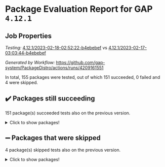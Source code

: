 # Package Evaluation Report for GAP `4.12.1`

## Job Properties

*Testing:* [4.12.1/2023-02-18-02:52:22-b4ebebef](https://github.com/gap-system/PackageDistro/blob/data/reports/4.12.1/2023-02-18-02:52:22-b4ebebef) vs [4.12.1/2023-02-17-03:03:44-b4ebebef](https://github.com/gap-system/PackageDistro/blob/data/reports/4.12.1/2023-02-17-03:03:44-b4ebebef)

*Generated by Workflow:* https://github.com/gap-system/PackageDistro/actions/runs/4209161551

In total, 155 packages were tested, out of which 151 succeeded, 0 failed and 4 were skipped.

## :heavy_check_mark: Packages still succeeding

151 package(s) succeeded tests also on the previous version.
<details><summary>Click to show packages!</summary>

- 4ti2interface 2023.01-01 [(success)](https://github.com/gap-system/PackageDistro/actions/runs/4209161551/jobs/7306019462)
- ace 5.6.2 [(success)](https://github.com/gap-system/PackageDistro/actions/runs/4209161551/jobs/7306019532)
- aclib 1.3.2 [(success)](https://github.com/gap-system/PackageDistro/actions/runs/4209161551/jobs/7306019583)
- agt 0.3.1 [(success)](https://github.com/gap-system/PackageDistro/actions/runs/4209161551/jobs/7306019646)
- alnuth 3.2.1 [(success)](https://github.com/gap-system/PackageDistro/actions/runs/4209161551/jobs/7306019699)
- anupq 3.3.0 [(success)](https://github.com/gap-system/PackageDistro/actions/runs/4209161551/jobs/7306019753)
- atlasrep 2.1.6 [(success)](https://github.com/gap-system/PackageDistro/actions/runs/4209161551/jobs/7306019797)
- autodoc 2022.10.20 [(success)](https://github.com/gap-system/PackageDistro/actions/runs/4209161551/jobs/7306019840)
- automata 1.15 [(success)](https://github.com/gap-system/PackageDistro/actions/runs/4209161551/jobs/7306019887)
- automgrp 1.3.2 [(success)](https://github.com/gap-system/PackageDistro/actions/runs/4209161551/jobs/7306019933)
- autpgrp 1.11 [(success)](https://github.com/gap-system/PackageDistro/actions/runs/4209161551/jobs/7306019977)
- cap 2023.02-06 [(success)](https://github.com/gap-system/PackageDistro/actions/runs/4209161551/jobs/7306020019)
- caratinterface 2.3.4 [(success)](https://github.com/gap-system/PackageDistro/actions/runs/4209161551/jobs/7306020054)
- cddinterface 2022.11.01 [(success)](https://github.com/gap-system/PackageDistro/actions/runs/4209161551/jobs/7306020084)
- circle 1.6.5 [(success)](https://github.com/gap-system/PackageDistro/actions/runs/4209161551/jobs/7306020127)
- classicpres 1.22 [(success)](https://github.com/gap-system/PackageDistro/actions/runs/4209161551/jobs/7306020196)
- cohomolo 1.6.11 [(success)](https://github.com/gap-system/PackageDistro/actions/runs/4209161551/jobs/7306020250)
- congruence 1.2.4 [(success)](https://github.com/gap-system/PackageDistro/actions/runs/4209161551/jobs/7306020303)
- corelg 1.56 [(success)](https://github.com/gap-system/PackageDistro/actions/runs/4209161551/jobs/7306020351)
- crime 1.6 [(success)](https://github.com/gap-system/PackageDistro/actions/runs/4209161551/jobs/7306020400)
- crisp 1.4.6 [(success)](https://github.com/gap-system/PackageDistro/actions/runs/4209161551/jobs/7306020462)
- crypting 0.10.4 [(success)](https://github.com/gap-system/PackageDistro/actions/runs/4209161551/jobs/7306020518)
- cryst 4.1.25 [(success)](https://github.com/gap-system/PackageDistro/actions/runs/4209161551/jobs/7306020580)
- crystcat 1.1.10 [(success)](https://github.com/gap-system/PackageDistro/actions/runs/4209161551/jobs/7306020641)
- ctbllib 1.3.4 [(success)](https://github.com/gap-system/PackageDistro/actions/runs/4209161551/jobs/7306020714)
- cubefree 1.19 [(success)](https://github.com/gap-system/PackageDistro/actions/runs/4209161551/jobs/7306020763)
- curlinterface 2.3.1 [(success)](https://github.com/gap-system/PackageDistro/actions/runs/4209161551/jobs/7306020823)
- cvec 2.7.6 [(success)](https://github.com/gap-system/PackageDistro/actions/runs/4209161551/jobs/7306020873)
- datastructures 0.3.0 [(success)](https://github.com/gap-system/PackageDistro/actions/runs/4209161551/jobs/7306020921)
- deepthought 1.0.6 [(success)](https://github.com/gap-system/PackageDistro/actions/runs/4209161551/jobs/7306020969)
- design 1.7 [(success)](https://github.com/gap-system/PackageDistro/actions/runs/4209161551/jobs/7306021018)
- difsets 2.3.1 [(success)](https://github.com/gap-system/PackageDistro/actions/runs/4209161551/jobs/7306021080)
- digraphs 1.6.1 [(success)](https://github.com/gap-system/PackageDistro/actions/runs/4209161551/jobs/7306021119)
- edim 1.3.6 [(success)](https://github.com/gap-system/PackageDistro/actions/runs/4209161551/jobs/7306021185)
- example 4.3.3 [(success)](https://github.com/gap-system/PackageDistro/actions/runs/4209161551/jobs/7306021240)
- examplesforhomalg 2022.11-01 [(success)](https://github.com/gap-system/PackageDistro/actions/runs/4209161551/jobs/7306021324)
- factint 1.6.3 [(success)](https://github.com/gap-system/PackageDistro/actions/runs/4209161551/jobs/7306021387)
- ferret 1.0.9 [(success)](https://github.com/gap-system/PackageDistro/actions/runs/4209161551/jobs/7306021462)
- fga 1.4.0 [(success)](https://github.com/gap-system/PackageDistro/actions/runs/4209161551/jobs/7306021551)
- fining 1.5.5 [(success)](https://github.com/gap-system/PackageDistro/actions/runs/4209161551/jobs/7306021639)
- float 1.0.3 [(success)](https://github.com/gap-system/PackageDistro/actions/runs/4209161551/jobs/7306021710)
- format 1.4.3 [(success)](https://github.com/gap-system/PackageDistro/actions/runs/4209161551/jobs/7306021770)
- forms 1.2.9 [(success)](https://github.com/gap-system/PackageDistro/actions/runs/4209161551/jobs/7306021877)
- fplsa 1.2.6 [(success)](https://github.com/gap-system/PackageDistro/actions/runs/4209161551/jobs/7306021932)
- fr 2.4.12 [(success)](https://github.com/gap-system/PackageDistro/actions/runs/4209161551/jobs/7306021987)
- francy 1.2.5 [(success)](https://github.com/gap-system/PackageDistro/actions/runs/4209161551/jobs/7306022039)
- fwtree 1.3 [(success)](https://github.com/gap-system/PackageDistro/actions/runs/4209161551/jobs/7306022099)
- gapdoc 1.6.6 [(success)](https://github.com/gap-system/PackageDistro/actions/runs/4209161551/jobs/7306022156)
- gauss 2023.01-01 [(success)](https://github.com/gap-system/PackageDistro/actions/runs/4209161551/jobs/7306022212)
- gaussforhomalg 2022.08-03 [(success)](https://github.com/gap-system/PackageDistro/actions/runs/4209161551/jobs/7306022303)
- gbnp 1.0.5 [(success)](https://github.com/gap-system/PackageDistro/actions/runs/4209161551/jobs/7306022378)
- generalizedmorphismsforcap 2023.01-01 [(success)](https://github.com/gap-system/PackageDistro/actions/runs/4209161551/jobs/7306022472)
- genss 1.6.8 [(success)](https://github.com/gap-system/PackageDistro/actions/runs/4209161551/jobs/7306022549)
- gradedmodules 2022.09-02 [(success)](https://github.com/gap-system/PackageDistro/actions/runs/4209161551/jobs/7306022627)
- gradedringforhomalg 2022.11-01 [(success)](https://github.com/gap-system/PackageDistro/actions/runs/4209161551/jobs/7306022727)
- grape 4.9.0 [(success)](https://github.com/gap-system/PackageDistro/actions/runs/4209161551/jobs/7306022816)
- groupoids 1.73 [(success)](https://github.com/gap-system/PackageDistro/actions/runs/4209161551/jobs/7306022978)
- grpconst 2.6.4 [(success)](https://github.com/gap-system/PackageDistro/actions/runs/4209161551/jobs/7306023060)
- guarana 0.96.3 [(success)](https://github.com/gap-system/PackageDistro/actions/runs/4209161551/jobs/7306023133)
- guava 3.18 [(success)](https://github.com/gap-system/PackageDistro/actions/runs/4209161551/jobs/7306023214)
- hap 1.52 [(success)](https://github.com/gap-system/PackageDistro/actions/runs/4209161551/jobs/7306023308)
- hapcryst 0.1.15 [(success)](https://github.com/gap-system/PackageDistro/actions/runs/4209161551/jobs/7306023403)
- hecke 1.5.3 [(success)](https://github.com/gap-system/PackageDistro/actions/runs/4209161551/jobs/7306023484)
- help 3.5 [(success)](https://github.com/gap-system/PackageDistro/actions/runs/4209161551/jobs/7306023573)
- homalg 2022.12-02 [(success)](https://github.com/gap-system/PackageDistro/actions/runs/4209161551/jobs/7306023652)
- homalgtocas 2022.11-02 [(success)](https://github.com/gap-system/PackageDistro/actions/runs/4209161551/jobs/7306023728)
- idrel 2.45 [(success)](https://github.com/gap-system/PackageDistro/actions/runs/4209161551/jobs/7306023803)
- images 1.3.1 [(success)](https://github.com/gap-system/PackageDistro/actions/runs/4209161551/jobs/7306023891)
- intpic 0.3.0 [(success)](https://github.com/gap-system/PackageDistro/actions/runs/4209161551/jobs/7306023967)
- io 4.8.1 [(success)](https://github.com/gap-system/PackageDistro/actions/runs/4209161551/jobs/7306024032)
- io_forhomalg 2022.11-01 [(success)](https://github.com/gap-system/PackageDistro/actions/runs/4209161551/jobs/7306024102)
- irredsol 1.4.4 [(success)](https://github.com/gap-system/PackageDistro/actions/runs/4209161551/jobs/7306024163)
- json 2.1.1 [(success)](https://github.com/gap-system/PackageDistro/actions/runs/4209161551/jobs/7306024228)
- jupyterkernel 1.4.1 [(success)](https://github.com/gap-system/PackageDistro/actions/runs/4209161551/jobs/7306024317)
- jupyterviz 1.5.6 [(success)](https://github.com/gap-system/PackageDistro/actions/runs/4209161551/jobs/7306024385)
- kan 1.35 [(success)](https://github.com/gap-system/PackageDistro/actions/runs/4209161551/jobs/7306024455)
- kbmag 1.5.11 [(success)](https://github.com/gap-system/PackageDistro/actions/runs/4209161551/jobs/7306024551)
- laguna 3.9.5 [(success)](https://github.com/gap-system/PackageDistro/actions/runs/4209161551/jobs/7306024639)
- liealgdb 2.2.1 [(success)](https://github.com/gap-system/PackageDistro/actions/runs/4209161551/jobs/7306024705)
- liepring 2.8 [(success)](https://github.com/gap-system/PackageDistro/actions/runs/4209161551/jobs/7306024770)
- liering 2.4.2 [(success)](https://github.com/gap-system/PackageDistro/actions/runs/4209161551/jobs/7306024834)
- linearalgebraforcap 2023.02-02 [(success)](https://github.com/gap-system/PackageDistro/actions/runs/4209161551/jobs/7306024895)
- localizeringforhomalg 2022.11-01 [(success)](https://github.com/gap-system/PackageDistro/actions/runs/4209161551/jobs/7306024949)
- loops 3.4.3 [(success)](https://github.com/gap-system/PackageDistro/actions/runs/4209161551/jobs/7306025011)
- lpres 1.0.3 [(success)](https://github.com/gap-system/PackageDistro/actions/runs/4209161551/jobs/7306025068)
- majoranaalgebras 1.5.1 [(success)](https://github.com/gap-system/PackageDistro/actions/runs/4209161551/jobs/7306025123)
- mapclass 1.4.6 [(success)](https://github.com/gap-system/PackageDistro/actions/runs/4209161551/jobs/7306025201)
- matgrp 0.70 [(success)](https://github.com/gap-system/PackageDistro/actions/runs/4209161551/jobs/7306025249)
- matricesforhomalg 2023.01-01 [(success)](https://github.com/gap-system/PackageDistro/actions/runs/4209161551/jobs/7306025309)
- modisom 2.5.3 [(success)](https://github.com/gap-system/PackageDistro/actions/runs/4209161551/jobs/7306025407)
- modulepresentationsforcap 2022.12-01 [(success)](https://github.com/gap-system/PackageDistro/actions/runs/4209161551/jobs/7306025461)
- modules 2022.11-01 [(success)](https://github.com/gap-system/PackageDistro/actions/runs/4209161551/jobs/7306025525)
- monoidalcategories 2023.02-03 [(success)](https://github.com/gap-system/PackageDistro/actions/runs/4209161551/jobs/7306025587)
- nconvex 2022.09-01 [(success)](https://github.com/gap-system/PackageDistro/actions/runs/4209161551/jobs/7306025645)
- nilmat 1.4.2 [(success)](https://github.com/gap-system/PackageDistro/actions/runs/4209161551/jobs/7306025717)
- nock 1.5 [(success)](https://github.com/gap-system/PackageDistro/actions/runs/4209161551/jobs/7306025794)
- normalizinterface 1.3.5 [(success)](https://github.com/gap-system/PackageDistro/actions/runs/4209161551/jobs/7306025858)
- nq 2.5.9 [(success)](https://github.com/gap-system/PackageDistro/actions/runs/4209161551/jobs/7306025931)
- numericalsgps 1.3.1 [(success)](https://github.com/gap-system/PackageDistro/actions/runs/4209161551/jobs/7306025987)
- openmath 11.5.2 [(success)](https://github.com/gap-system/PackageDistro/actions/runs/4209161551/jobs/7306026046)
- orb 4.9.0 [(success)](https://github.com/gap-system/PackageDistro/actions/runs/4209161551/jobs/7306026115)
- packagemanager 1.4.0 [(success)](https://github.com/gap-system/PackageDistro/actions/runs/4209161551/jobs/7306026172)
- patternclass 2.4.3 [(success)](https://github.com/gap-system/PackageDistro/actions/runs/4209161551/jobs/7306026240)
- permut 2.0.4 [(success)](https://github.com/gap-system/PackageDistro/actions/runs/4209161551/jobs/7306026302)
- polenta 1.3.10 [(success)](https://github.com/gap-system/PackageDistro/actions/runs/4209161551/jobs/7306026369)
- polymaking 0.8.6 [(success)](https://github.com/gap-system/PackageDistro/actions/runs/4209161551/jobs/7306026413)
- primgrp 3.4.3 [(success)](https://github.com/gap-system/PackageDistro/actions/runs/4209161551/jobs/7306026451)
- profiling 2.5.2 [(success)](https://github.com/gap-system/PackageDistro/actions/runs/4209161551/jobs/7306026509)
- qpa 1.34 [(success)](https://github.com/gap-system/PackageDistro/actions/runs/4209161551/jobs/7306026567)
- quagroup 1.8.3 [(success)](https://github.com/gap-system/PackageDistro/actions/runs/4209161551/jobs/7306026621)
- radiroot 2.9 [(success)](https://github.com/gap-system/PackageDistro/actions/runs/4209161551/jobs/7306026675)
- rcwa 4.7.1 [(success)](https://github.com/gap-system/PackageDistro/actions/runs/4209161551/jobs/7306026731)
- rds 1.8 [(success)](https://github.com/gap-system/PackageDistro/actions/runs/4209161551/jobs/7306026778)
- recog 1.4.2 [(success)](https://github.com/gap-system/PackageDistro/actions/runs/4209161551/jobs/7306026829)
- repndecomp 1.3.0 [(success)](https://github.com/gap-system/PackageDistro/actions/runs/4209161551/jobs/7306026885)
- repsn 3.1.0 [(success)](https://github.com/gap-system/PackageDistro/actions/runs/4209161551/jobs/7306026951)
- resclasses 4.7.3 [(success)](https://github.com/gap-system/PackageDistro/actions/runs/4209161551/jobs/7306027029)
- ringsforhomalg 2023.02-01 [(success)](https://github.com/gap-system/PackageDistro/actions/runs/4209161551/jobs/7306027094)
- sco 2022.09-01 [(success)](https://github.com/gap-system/PackageDistro/actions/runs/4209161551/jobs/7306027173)
- scscp 2.4.0 [(success)](https://github.com/gap-system/PackageDistro/actions/runs/4209161551/jobs/7306027243)
- semigroups 5.2.0 [(success)](https://github.com/gap-system/PackageDistro/actions/runs/4209161551/jobs/7306027311)
- sglppow 2.3 [(success)](https://github.com/gap-system/PackageDistro/actions/runs/4209161551/jobs/7306027375)
- sgpviz 0.999.5 [(success)](https://github.com/gap-system/PackageDistro/actions/runs/4209161551/jobs/7306027437)
- simpcomp 2.1.14 [(success)](https://github.com/gap-system/PackageDistro/actions/runs/4209161551/jobs/7306027531)
- singular 2023.02.09 [(success)](https://github.com/gap-system/PackageDistro/actions/runs/4209161551/jobs/7306027597)
- sl2reps 1.1 [(success)](https://github.com/gap-system/PackageDistro/actions/runs/4209161551/jobs/7306027650)
- sla 1.5.3 [(success)](https://github.com/gap-system/PackageDistro/actions/runs/4209161551/jobs/7306027703)
- smallgrp 1.5.2 [(success)](https://github.com/gap-system/PackageDistro/actions/runs/4209161551/jobs/7306027762)
- smallsemi 0.6.13 [(success)](https://github.com/gap-system/PackageDistro/actions/runs/4209161551/jobs/7306027831)
- sonata 2.9.6 [(success)](https://github.com/gap-system/PackageDistro/actions/runs/4209161551/jobs/7306027888)
- sophus 1.27 [(success)](https://github.com/gap-system/PackageDistro/actions/runs/4209161551/jobs/7306027951)
- spinsym 1.5.2 [(success)](https://github.com/gap-system/PackageDistro/actions/runs/4209161551/jobs/7306028018)
- standardff 0.9.4 [(success)](https://github.com/gap-system/PackageDistro/actions/runs/4209161551/jobs/7306028084)
- symbcompcc 1.3.2 [(success)](https://github.com/gap-system/PackageDistro/actions/runs/4209161551/jobs/7306028152)
- thelma 1.3 [(success)](https://github.com/gap-system/PackageDistro/actions/runs/4209161551/jobs/7306028214)
- tomlib 1.2.9 [(success)](https://github.com/gap-system/PackageDistro/actions/runs/4209161551/jobs/7306028281)
- toolsforhomalg 2023.01-01 [(success)](https://github.com/gap-system/PackageDistro/actions/runs/4209161551/jobs/7306028342)
- toric 1.9.5 [(success)](https://github.com/gap-system/PackageDistro/actions/runs/4209161551/jobs/7306028401)
- toricvarieties 2022.07.13 [(success)](https://github.com/gap-system/PackageDistro/actions/runs/4209161551/jobs/7306028456)
- transgrp 3.6.3 [(success)](https://github.com/gap-system/PackageDistro/actions/runs/4209161551/jobs/7306028535)
- ugaly 4.0.3 [(success)](https://github.com/gap-system/PackageDistro/actions/runs/4209161551/jobs/7306028610)
- unipot 1.5 [(success)](https://github.com/gap-system/PackageDistro/actions/runs/4209161551/jobs/7306028689)
- unitlib 4.1.0 [(success)](https://github.com/gap-system/PackageDistro/actions/runs/4209161551/jobs/7306028759)
- utils 0.82 [(success)](https://github.com/gap-system/PackageDistro/actions/runs/4209161551/jobs/7306028840)
- uuid 0.7 [(success)](https://github.com/gap-system/PackageDistro/actions/runs/4209161551/jobs/7306028948)
- walrus 0.9991 [(success)](https://github.com/gap-system/PackageDistro/actions/runs/4209161551/jobs/7306029037)
- wedderga 4.10.2 [(success)](https://github.com/gap-system/PackageDistro/actions/runs/4209161551/jobs/7306029106)
- xmod 2.88 [(success)](https://github.com/gap-system/PackageDistro/actions/runs/4209161551/jobs/7306029236)
- xmodalg 1.23 [(success)](https://github.com/gap-system/PackageDistro/actions/runs/4209161551/jobs/7306029325)
- yangbaxter 0.10.2 [(success)](https://github.com/gap-system/PackageDistro/actions/runs/4209161551/jobs/7306029410)
- zeromqinterface 0.14 [(success)](https://github.com/gap-system/PackageDistro/actions/runs/4209161551/jobs/7306029497)
</details>

## :heavy_minus_sign: Packages that were skipped

4 package(s) skipped tests also on the previous version.
<details><summary>Click to show packages!</summary>

- browse 1.8.20 [(skipped)](https://github.com/gap-system/PackageDistro/actions/runs/4209161551/jobs/7305909054)
- itc 1.5.1 [(skipped)](https://github.com/gap-system/PackageDistro/actions/runs/4209161551/jobs/7305909054)
- polycyclic 2.16 [(skipped)](https://github.com/gap-system/PackageDistro/actions/runs/4209161551/jobs/7305909054)
- xgap 4.31 [(skipped)](https://github.com/gap-system/PackageDistro/actions/runs/4209161551/jobs/7305909054)
</details>

